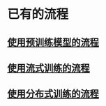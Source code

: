 # 已有的流程
## [使用预训练模型的流程](https://github.com/PaddlePaddle/PaddleRec/tree/master/models/contentunderstanding/textcnn_pretrain)
## [使用流式训练的流程](https://github.com/PaddlePaddle/PaddleRec/tree/master/models/rank/dnn)
## [使用分布式训练的流程](./distributed_train.md)
